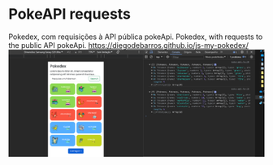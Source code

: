 # PokeAPI requests

Pokedex, com requisições à API pública pokeApi.
Pokedex, with requests to the public API pokeApi.
https://diegodebarros.github.io/js-my-pokedex/
![Alt text](image.png)
